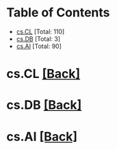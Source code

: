 <div id=toc></div>

# Table of Contents

- [cs.CL](#cs.CL) [Total: 110]
- [cs.DB](#cs.DB) [Total: 3]
- [cs.AI](#cs.AI) [Total: 90]


<div id='cs.CL'></div>

# cs.CL [[Back]](#toc)



<div id='cs.DB'></div>

# cs.DB [[Back]](#toc)



<div id='cs.AI'></div>

# cs.AI [[Back]](#toc)


